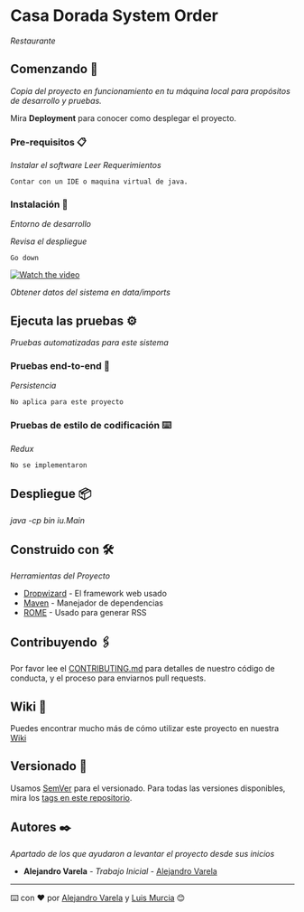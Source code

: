 # Casa Dorada System Order

_Restaurante_

## Comenzando 🚀

_Copia del proyecto en funcionamiento en tu máquina local para propósitos de desarrollo y pruebas._

Mira **Deployment** para conocer como desplegar el proyecto.


### Pre-requisitos 📋

_Instalar el software Leer Requerimientos_

```
Contar con un IDE o maquina virtual de java.
```

### Instalación 🔧

_Entorno de desarrollo_

_Revisa el despliegue_

```
Go down
```
[![Watch the video](https://imgur.com/p8RyyS1)](https://youtu.be/NMClQ0Blcyk)

_Obtener datos del sistema en data/imports_

## Ejecuta las pruebas ⚙️

_Pruebas automatizadas para este sistema_

### Pruebas end-to-end 🔩

_Persistencia_

```
No aplica para este proyecto
```

### Pruebas de estilo de codificación ⌨️

_Redux_

```
No se implementaron
```

## Despliegue 📦

_java -cp bin iu.Main_

## Construido con 🛠️

_Herramientas del Proyecto_

* [Dropwizard](http://www.dropwizard.io/1.0.2/docs/) - El framework web usado
* [Maven](https://maven.apache.org/) - Manejador de dependencias
* [ROME](https://rometools.github.io/rome/) - Usado para generar RSS

## Contribuyendo 🖇️

Por favor lee el [CONTRIBUTING.md](https://gist.github.com/varela/#) para detalles de nuestro código de conducta, y el proceso para enviarnos pull requests.

## Wiki 📖

Puedes encontrar mucho más de cómo utilizar este proyecto en nuestra [Wiki](https://github.com/tu/proyecto/wiki)

## Versionado 📌

Usamos [SemVer](http://semver.org/) para el versionado. Para todas las versiones disponibles, mira los [tags en este repositorio](#).

## Autores ✒️

_Apartado de los que ayudaron a levantar el proyecto desde sus inicios_

* **Alejandro Varela** - *Trabajo Inicial* - [Alejandro Varela](https://github.com/alejandro945)

---
⌨️ con ❤️ por [Alejandro Varela](https://github.com/alejandro945) y [Luis Murcia](https://github.com/luis486) 😊
